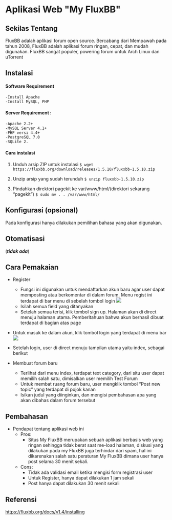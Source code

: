 # Aplikasi Web "My FluxBB"


## Sekilas Tentang

FluxBB adalah aplikasi forum open source. Bercabang dari Mempawah pada tahun 2008, FluxBB adalah aplikasi forum ringan, cepat, dan mudah digunakan. FluxBB sangat populer, powering forum untuk Arch Linux dan uTorrent 


## Instalasi


#### Software Requirement

	-Install Apache
	-Install MySQL, PHP

#### Server Requirement :

	-Apache 2.2+
	-MySQL Server 4.1+
	-PHP versi 4.4+
	-PostgreSQL 7.0 
	-SQLite 2.
  
#### Cara instalasi

1. Unduh arsip ZIP untuk instalasi 
``$ wget https://fluxbb.org/download/releases/1.5.10/fluxxbb-1.5.10.zip``

2. Unzip arsip yang sudah terunduh
``$ unzip fluxxbb-1.5.10.zip``

3. Pindahkan direktori pagekit ke var/www/html/(direktori sekarang “pagekit”)
``$ sudo mv . . /var/www/html/``

## Konfigurasi (opsional)

Pada konfigurasi hanya dilakukan pemilihan bahasa yang akan digunakan.

## Otomatisasi

(**_tidak ada_**)


## Cara Pemakaian

- Register
	- Fungsi ini digunakan untuk mendaftarkan akun baru agar user dapat memposting atau berkomentar di dalam forum. Menu regist ini terdapat di bar menu di sebelah tombol login
	![](http://i.imgur.com/pxpCa5h.png)
	- Isilah semua field yang ditanyakan
	- Setelah semua terisi, klik tombol sign up. Halaman akan di direct menuju halaman utama. Pemberitahuan bahwa akun berhasil dibuat terdapat di bagian atas page
- Untuk masuk ke dalam akun, klik tombol login yang terdapat di menu bar
	![](http://i.imgur.com/ZMtFXjz.png)
	
- Setelah login, user di direct menuju tampilan utama yaitu index, sebagai berikut

- Membuat forum baru
	- Terlihat dari menu index, terdapat text category, dari situ user dapat memilih salah satu, dimisalkan user memilih Test Forum
	- Untuk membat ruang forum baru, user mengklik tombol “Post new topic” yang terdapat di pojok kanan
	- Isikan judul yang diinginkan, dan mengisi pembahasan apa yang akan dibahas dalam forum tersebut
	
## Pembahasan

- Pendapat tentang aplikasi web ini
	- Pros:
		- Situs My FluxBB merupakan sebuah aplikasi berbasis web yang ringan sehingga tidak berat saat me-load halaman, diskusi yang dilakukan pada my FluxBB juga terhindar dari spam, hal ini dikarenakan salah satu peraturan My FluxBB dimana user hanya post selama 30 menit sekali.		
	- Cons:
		- Tidak ada validasi email ketika mengisi form registrasi user
		- Untuk Register, hanya dapat dilakukan 1 jam sekali
		- Post hanya dapat dilakukan 30 menit sekali
		

## Referensi

https://fluxbb.org/docs/v1.4/installing
